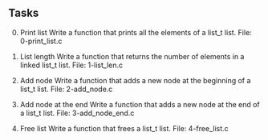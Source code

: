 ## Tasks
0. Print list
Write a function that prints all the elements of a list_t list.
File: 0-print_list.c

1. List length
Write a function that returns the number of elements in a linked list_t list.
File: 1-list_len.c

2. Add node
Write a function that adds a new node at the beginning of a list_t list.
File: 2-add_node.c

3. Add node at the end
Write a function that adds a new node at the end of a list_t list.
File: 3-add_node_end.c

4. Free list
Write a function that frees a list_t list.
File: 4-free_list.c

